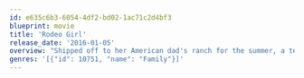 ```yaml
---
id: e635c6b3-6054-4df2-bd02-1ac71c2d4bf3
blueprint: movie
title: 'Rodeo Girl'
release_date: '2016-01-05'
overview: "Shipped off to her American dad's ranch for the summer, a teen and her horse Lucky Lad compete for a spot at the National Youth Rodeo."
genres: '[{"id": 10751, "name": "Family"}]'
---
```


